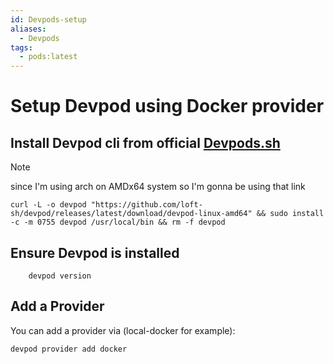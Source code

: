 ```yaml
---
id: Devpods-setup
aliases:
  - Devpods
tags:
  - pods:latest
---
```

# Setup Devpod using Docker provider

## Install Devpod cli from official [Devpods.sh](https://devpod.sh/docs/getting-started/install)

> [!Note]
> since I'm using arch on AMDx64 system so I'm gonna be using that link
    
```
curl -L -o devpod "https://github.com/loft-sh/devpod/releases/latest/download/devpod-linux-amd64" && sudo install -c -m 0755 devpod /usr/local/bin && rm -f devpod 
```

## Ensure Devpod is installed 
```
    devpod version
```

## Add a Provider
You can add a provider via (local-docker for example):
```
devpod provider add docker
```